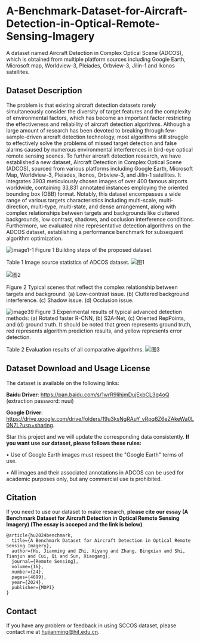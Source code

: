 # A-Benchmark-Dataset-for-Aircraft-Detection-in-Optical-Remote-Sensing-Imagery
A dataset named Aircraft Detection in Complex Optical Scene (ADCOS), which is obtained from multiple platform sources including Google Earth, Microsoft map, Worldview-3, Pleiades, Orbview-3, Jilin-1 and Ikonos satellites. 

## Dataset Description
The problem is that existing aircraft detection datasets rarely simultaneously consider the  diversity of target features and the complexity of environmental factors, which has become an important factor restricting the effectiveness and reliability of aircraft detection algorithms. Although a large amount of research has been devoted to breaking through few-sample-driven aircraft detection technology, most algorithms still struggle to effectively solve the problems of  missed target detection and false alarms caused by numerous environmental interferences in bird-eye optical remote sensing scenes. To further aircraft detection research, we have established a new dataset, Aircraft Detection in Complex Optical Scene (ADCOS), sourced from various platforms including Google Earth, Microsoft Map, Worldview-3, Pleiades, Ikonos, Orbview-3, and Jilin-1 satellites. It integrates 3903 meticulously chosen images of over 400 famous airports worldwide, containing 33,831 annotated instances employing the oriented bounding box (OBB) format. Notably, this dataset encompasses a wide range of various targets characteristics including multi-scale, multi-direction, multi-type, multi-state, and dense arrangement, along with complex relationships between targets and backgrounds like cluttered backgrounds, low contrast, shadows, and occlusion interference conditions. Furthermore, we evaluated nine representative detection algorithms on the ADCOS dataset, establishing a performance benchmark for subsequent algorithm optimization.

![image1-1](https://github.com/user-attachments/assets/e7f4d8d2-3a36-42c8-befb-7ff716a94068)
Figure 1 Building steps of the proposed dataset.

Table 1 Image source statistics of ADCOS dataset.
![图1](https://github.com/user-attachments/assets/73a60962-cd89-4215-b366-0b3789f21410)

![图2](https://github.com/user-attachments/assets/2f6be52b-30c3-4835-86e6-9945c2fc8c5a)

Figure 2 Typical scenes that reﬂect the complex relationship between targets and background. (a) Low-contrast issue. (b) Cluttered background interference. (c) Shadow issue. (d) Occlusion issue.

![image39](https://github.com/user-attachments/assets/5f00b176-ee81-4c06-93fe-46b71cf98827)
Figure 3 Experimental results of typical advanced detection methods: (a) Rotated faster R-CNN, (b) S2A-Net, (c) Oriented RepPoints, and (d) ground truth. It should be noted that green represents
ground truth, red represents algorithm prediction results, and yellow represents error detection.

Table 2 Evaluation results of all comparative algorithms.
![图3](https://github.com/user-attachments/assets/a07fa071-9879-44f1-b40d-d51a67e4083b)


## Dataset Download and Usage License
The dataset is available on the following links:

**Baidu Driver**: https://pan.baidu.com/s/1wrR9IihjmDujEkbCL3g4oQ (extraction password: nuui)

**Google Driver**: https://drive.google.com/drive/folders/19u3ksNgRAuY_vRpq6Z6eZAkeWa0L0N7L?usp=sharing.

Star this project and we will update the corresponding data consistently. **If you want use our dataset, please follows these rules:**

• Use of Google Earth images must respect the "Google Earth" terms of use.

• All images and their associated annotations in ADCOS can be used for academic purposes only, but any commercial use is prohibited.

## Citation 
If you need to use our dataset to make research, **please cite our essay (A Benchmark Dataset for Aircraft Detection in Optical Remote Sensing Imagery) (The essay is acceped and the link is below)**.
```
@article{hu2024benchmark,
  title={A Benchmark Dataset for Aircraft Detection in Optical Remote Sensing Imagery},
  author={Hu, Jianming and Zhi, Xiyang and Zhang, Bingxian and Shi, Tianjun and Cui, Qi and Sun, Xiaogang},
  journal={Remote Sensing},
  volume={16},
  number={24},
  pages={4699},
  year={2024},
  publisher={MDPI}
}
```
## Contact
If you have any problem or feedback in using SCCOS dataset, please contact me at hujianming@hit.edu.cn.
